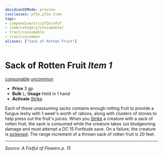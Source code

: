 ```yaml
---
obsidianUIMode: preview
cssclasses: pf2e,pf2e-item
tags:
- compendium/src/pf2e/afof
- item/category/consumable/
- trait/consumable
- trait/uncommon
aliases: ["Sack of Rotten Fruit"]
---
```

# Sack of Rotten Fruit *Item 1*  
[consumable](rules/traits/consumable.md "Consumable Item Trait")  [uncommon](rules/traits/uncommon.md "Uncommon Rarity Trait")  

- **Price** 3 gp
- **Bulk** L; **Usage** Held in 1 hand
- **Activate** [Strike](rules/actions/strike.md)

Each of these unassuming sacks contains enough rotting fruit to provide a fungus leshy with 1 week's worth of rations, along with clusters of stones to help press out the fruit's juices. When you [Strike](rules/actions/strike.md) a creature with a sack of rotten fruit, the sack is consumed while the creature takes `1d4` bludgeoning damage and must attempt a DC 15 Fortitude save. On a failure, the creature is [sickened](rules/conditions.md#Sickened). The range increment of a thrown sack of rotten fruit is 20 feet.


---
*Source: A Fistful of Flowers p. 15*